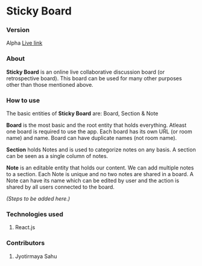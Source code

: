 # Sticky Board

### Version

Alpha
[Live link](https://shiny-strudel-eea412.netlify.app/)

### About

**Sticky Board** is an online live collaborative discussion board (or retrospective board). This board can be used for many other purposes other than those mentioned above.

### How to use

The basic entities of **Sticky Board** are:
Board, Section & Note

**Board** is the most basic and the root entity that holds everything. Atleast one board is required to use the app. Each board has its own URL (or room name) and name. Board can have duplicate names (not room name).

**Section** holds Notes and is used to categorize notes on any basis. A section can be seen as a single column of notes.

**Note** is an editable entity that holds our content. We can add multiple notes to a section. Each Note is unique and no two notes are shared in a board. A Note can have its name which can be edited by user and the action is shared by all users connected to the board.

_(Steps to be added here.)_

### Technologies used

1. React.js

### Contributors

1. Jyotirmaya Sahu

